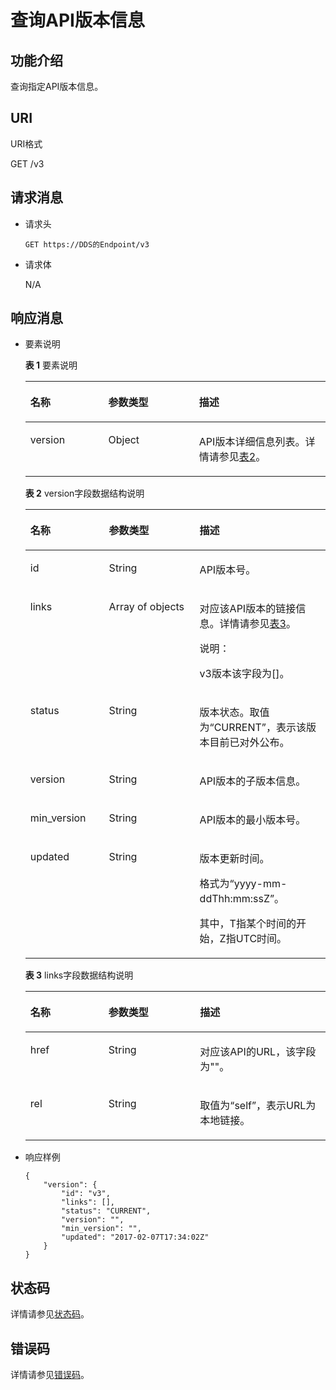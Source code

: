 # 查询API版本信息<a name="dds_api_0019"></a>

## 功能介绍<a name="section50404481154838"></a>

查询指定API版本信息。

## URI<a name="section36318247154838"></a>

URI格式

GET /v3

## 请求消息<a name="section47398739154838"></a>

-   请求头

    ```
    GET https://DDS的Endpoint/v3
    ```

-   请求体

    N/A


## 响应消息<a name="section59724852154838"></a>

-   要素说明

    **表 1**  要素说明

    <a name="table62971306105515"></a>
    <table><thead align="left"><tr id="row21185732105515"><th class="cellrowborder" valign="top" width="25.962596259625965%" id="mcps1.2.4.1.1"><p id="p19221610105536"><a name="p19221610105536"></a><a name="p19221610105536"></a>名称</p>
    </th>
    <th class="cellrowborder" valign="top" width="30.273027302730277%" id="mcps1.2.4.1.2"><p id="p13446610105536"><a name="p13446610105536"></a><a name="p13446610105536"></a>参数类型</p>
    </th>
    <th class="cellrowborder" valign="top" width="43.76437643764376%" id="mcps1.2.4.1.3"><p id="p2775334615440"><a name="p2775334615440"></a><a name="p2775334615440"></a>描述</p>
    </th>
    </tr>
    </thead>
    <tbody><tr id="row3452848511416"><td class="cellrowborder" valign="top" width="25.962596259625965%" headers="mcps1.2.4.1.1 "><p id="p4534392511416"><a name="p4534392511416"></a><a name="p4534392511416"></a>version</p>
    </td>
    <td class="cellrowborder" valign="top" width="30.273027302730277%" headers="mcps1.2.4.1.2 "><p id="p146911450319"><a name="p146911450319"></a><a name="p146911450319"></a>Object</p>
    </td>
    <td class="cellrowborder" valign="top" width="43.76437643764376%" headers="mcps1.2.4.1.3 "><p id="p790243911416"><a name="p790243911416"></a><a name="p790243911416"></a>API版本详细信息列表。详情请参见<a href="#table57914909154838">表2</a>。</p>
    </td>
    </tr>
    </tbody>
    </table>

    **表 2**  version字段数据结构说明

    <a name="table57914909154838"></a>
    <table><thead align="left"><tr id="row17905664154838"><th class="cellrowborder" valign="top" width="26.202620262026205%" id="mcps1.2.4.1.1"><p id="p41072674154838"><a name="p41072674154838"></a><a name="p41072674154838"></a>名称</p>
    </th>
    <th class="cellrowborder" valign="top" width="30.193019301930192%" id="mcps1.2.4.1.2"><p id="p38552284154838"><a name="p38552284154838"></a><a name="p38552284154838"></a>参数类型</p>
    </th>
    <th class="cellrowborder" valign="top" width="43.604360436043606%" id="mcps1.2.4.1.3"><p id="p35727319154838"><a name="p35727319154838"></a><a name="p35727319154838"></a>描述</p>
    </th>
    </tr>
    </thead>
    <tbody><tr id="row8231739154838"><td class="cellrowborder" valign="top" width="26.202620262026205%" headers="mcps1.2.4.1.1 "><p id="p62791086154838"><a name="p62791086154838"></a><a name="p62791086154838"></a>id</p>
    </td>
    <td class="cellrowborder" valign="top" width="30.193019301930192%" headers="mcps1.2.4.1.2 "><p id="p52913243154838"><a name="p52913243154838"></a><a name="p52913243154838"></a>String</p>
    </td>
    <td class="cellrowborder" valign="top" width="43.604360436043606%" headers="mcps1.2.4.1.3 "><p id="p58114280154838"><a name="p58114280154838"></a><a name="p58114280154838"></a>API版本号。</p>
    </td>
    </tr>
    <tr id="row83118291298"><td class="cellrowborder" valign="top" width="26.202620262026205%" headers="mcps1.2.4.1.1 "><p id="p2684540212911"><a name="p2684540212911"></a><a name="p2684540212911"></a>links</p>
    </td>
    <td class="cellrowborder" valign="top" width="30.193019301930192%" headers="mcps1.2.4.1.2 "><p id="p121791290324"><a name="p121791290324"></a><a name="p121791290324"></a>Array of objects</p>
    </td>
    <td class="cellrowborder" valign="top" width="43.604360436043606%" headers="mcps1.2.4.1.3 "><p id="p16707192915253"><a name="p16707192915253"></a><a name="p16707192915253"></a>对应该API版本的链接信息。详情请参见<a href="#table630875915440">表3</a>。</p>
    <div class="note" id="note1766615256328"><a name="note1766615256328"></a><a name="note1766615256328"></a><span class="notetitle"> 说明： </span><div class="notebody"><p id="p566620258325"><a name="p566620258325"></a><a name="p566620258325"></a>v3版本该字段为[]。</p>
    </div></div>
    </td>
    </tr>
    <tr id="row53266474154838"><td class="cellrowborder" valign="top" width="26.202620262026205%" headers="mcps1.2.4.1.1 "><p id="p19617131154838"><a name="p19617131154838"></a><a name="p19617131154838"></a>status</p>
    </td>
    <td class="cellrowborder" valign="top" width="30.193019301930192%" headers="mcps1.2.4.1.2 "><p id="p45483744154838"><a name="p45483744154838"></a><a name="p45483744154838"></a>String</p>
    </td>
    <td class="cellrowborder" valign="top" width="43.604360436043606%" headers="mcps1.2.4.1.3 "><p id="p60304625154838"><a name="p60304625154838"></a><a name="p60304625154838"></a>版本状态。取值为“CURRENT”，表示该版本目前已对外公布。</p>
    </td>
    </tr>
    <tr id="row1144294017433"><td class="cellrowborder" valign="top" width="26.202620262026205%" headers="mcps1.2.4.1.1 "><p id="p154811524144020"><a name="p154811524144020"></a><a name="p154811524144020"></a>version</p>
    </td>
    <td class="cellrowborder" valign="top" width="30.193019301930192%" headers="mcps1.2.4.1.2 "><p id="p10856104114111"><a name="p10856104114111"></a><a name="p10856104114111"></a>String</p>
    </td>
    <td class="cellrowborder" valign="top" width="43.604360436043606%" headers="mcps1.2.4.1.3 "><p id="p44820241403"><a name="p44820241403"></a><a name="p44820241403"></a>API版本的子版本信息。</p>
    </td>
    </tr>
    <tr id="row17567134264316"><td class="cellrowborder" valign="top" width="26.202620262026205%" headers="mcps1.2.4.1.1 "><p id="p12508727124012"><a name="p12508727124012"></a><a name="p12508727124012"></a>min_version</p>
    </td>
    <td class="cellrowborder" valign="top" width="30.193019301930192%" headers="mcps1.2.4.1.2 "><p id="p468916534116"><a name="p468916534116"></a><a name="p468916534116"></a>String</p>
    </td>
    <td class="cellrowborder" valign="top" width="43.604360436043606%" headers="mcps1.2.4.1.3 "><p id="p050922734018"><a name="p050922734018"></a><a name="p050922734018"></a>API版本的最小版本号。</p>
    </td>
    </tr>
    <tr id="row5870720154838"><td class="cellrowborder" valign="top" width="26.202620262026205%" headers="mcps1.2.4.1.1 "><p id="p5766344154838"><a name="p5766344154838"></a><a name="p5766344154838"></a>updated</p>
    </td>
    <td class="cellrowborder" valign="top" width="30.193019301930192%" headers="mcps1.2.4.1.2 "><p id="p64420704154838"><a name="p64420704154838"></a><a name="p64420704154838"></a>String</p>
    </td>
    <td class="cellrowborder" valign="top" width="43.604360436043606%" headers="mcps1.2.4.1.3 "><p id="p50694512154838"><a name="p50694512154838"></a><a name="p50694512154838"></a>版本更新时间。</p>
    <p id="p53597429154838"><a name="p53597429154838"></a><a name="p53597429154838"></a>格式为“yyyy-mm-ddThh:mm:ssZ”。</p>
    <p id="p12614817154838"><a name="p12614817154838"></a><a name="p12614817154838"></a>其中，T指某个时间的开始，Z指UTC时间。</p>
    </td>
    </tr>
    </tbody>
    </table>

    **表 3**  links字段数据结构说明

    <a name="table630875915440"></a>
    <table><thead align="left"><tr id="row4191288815440"><th class="cellrowborder" valign="top" width="26.040000000000003%" id="mcps1.2.4.1.1"><p id="p3950073415440"><a name="p3950073415440"></a><a name="p3950073415440"></a>名称</p>
    </th>
    <th class="cellrowborder" valign="top" width="30.509999999999998%" id="mcps1.2.4.1.2"><p id="p4544288515440"><a name="p4544288515440"></a><a name="p4544288515440"></a>参数类型</p>
    </th>
    <th class="cellrowborder" valign="top" width="43.45%" id="mcps1.2.4.1.3"><p id="p5699506015440"><a name="p5699506015440"></a><a name="p5699506015440"></a>描述</p>
    </th>
    </tr>
    </thead>
    <tbody><tr id="row5319717215440"><td class="cellrowborder" valign="top" width="26.040000000000003%" headers="mcps1.2.4.1.1 "><p id="p1400369315440"><a name="p1400369315440"></a><a name="p1400369315440"></a>href</p>
    </td>
    <td class="cellrowborder" valign="top" width="30.509999999999998%" headers="mcps1.2.4.1.2 "><p id="p6055731815440"><a name="p6055731815440"></a><a name="p6055731815440"></a>String</p>
    </td>
    <td class="cellrowborder" valign="top" width="43.45%" headers="mcps1.2.4.1.3 "><p id="p619568715440"><a name="p619568715440"></a><a name="p619568715440"></a>对应该API的URL，该字段为""。</p>
    </td>
    </tr>
    <tr id="row5576118615440"><td class="cellrowborder" valign="top" width="26.040000000000003%" headers="mcps1.2.4.1.1 "><p id="p2036224315440"><a name="p2036224315440"></a><a name="p2036224315440"></a>rel</p>
    </td>
    <td class="cellrowborder" valign="top" width="30.509999999999998%" headers="mcps1.2.4.1.2 "><p id="p3872902515440"><a name="p3872902515440"></a><a name="p3872902515440"></a>String</p>
    </td>
    <td class="cellrowborder" valign="top" width="43.45%" headers="mcps1.2.4.1.3 "><p id="p5004333115440"><a name="p5004333115440"></a><a name="p5004333115440"></a>取值为“self”，表示URL为本地链接。</p>
    </td>
    </tr>
    </tbody>
    </table>


-   响应样例

    ```
    {
        "version": {
            "id": "v3",
            "links": [],
            "status": "CURRENT",
            "version": "",
            "min_version": "",
            "updated": "2017-02-07T17:34:02Z"
        }
    }
    ```


## 状态码<a name="section5382712154838"></a>

详情请参见[状态码](状态码.md)。

## 错误码<a name="section6522193710339"></a>

详情请参见[错误码](错误码.md)。

